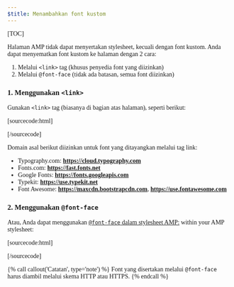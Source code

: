 ```yaml
---
$title: Menambahkan font kustom
---
```


[TOC]

Halaman AMP tidak dapat menyertakan stylesheet, kecuali dengan font kustom. Anda dapat menyematkan font kustom ke halaman dengan 2 cara:

1.  Melalui `<link>` tag (khusus penyedia font yang diizinkan)
2.  Melalui `@font-face` (tidak ada batasan, semua font diizinkan)

###  1. Menggunakan `<link>`

 Gunakan `<link>` tag (biasanya di bagian atas halaman), seperti berikut:

[sourcecode:html]

<link rel="stylesheet" href="https://fonts.googleapis.com/css?family=Tangerine">
[/sourcecode]

Domain asal berikut diizinkan untuk font yang ditayangkan melalui tag link:

*  Typography.com: **https://cloud.typography.com**
*  Fonts.com: **https://fast.fonts.net**
*  Google Fonts: **https://fonts.googleapis.com**
*  Typekit: **https://use.typekit.net**
*  Font Awesome: **https://maxcdn.bootstrapcdn.com**, **https://use.fontawesome.com**

###  2. Menggunakan `@font-face`

 Atau, Anda dapat menggunakan [`@font-face` dalam stylesheet AMP:](https://developer.mozilla.org/id/docs/Web/CSS/@font-face)
within your AMP stylesheet:

[sourcecode:html]

<style amp-custom>
  @font-face {
    font-family: "Bitstream Vera Serif Bold";
    src: url("https://somedomain.org/VeraSeBd.ttf");
  }

  body {
    font-family: "Bitstream Vera Serif Bold", serif;
  }
</style>

[/sourcecode]

{% call callout('Catatan', type='note') %}
 Font yang disertakan melalui `@font-face` 
harus diambil melalui skema HTTP atau HTTPS. {% endcall %}

